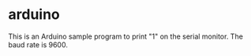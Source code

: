# arduino
This is an Arduino sample program to print "1" on the serial monitor.
The baud rate is 9600.
